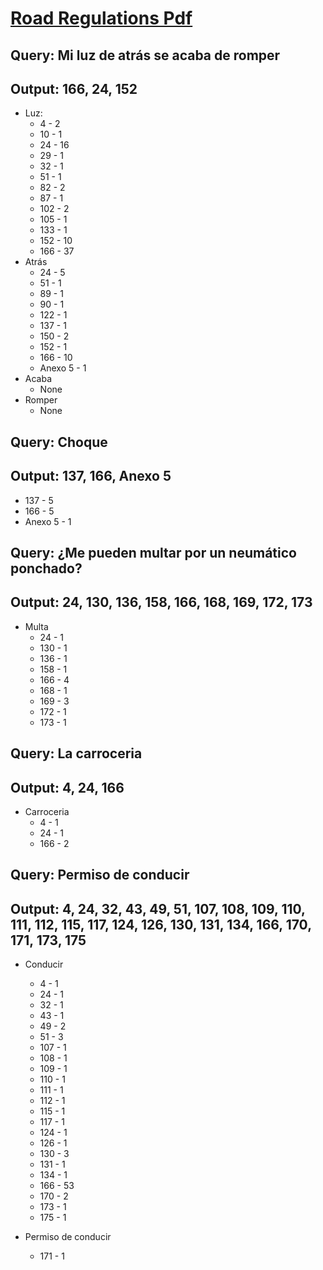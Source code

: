 # [Road Regulations Pdf](https://www.guadalupe.gob.mx/nuevo-reglamento-de-transito-homologado/)


## Query: Mi luz de atrás se acaba de romper
## Output: 166, 24, 152
* Luz:
  * 4 - 2
  * 10 - 1
  * 24 - 16
  * 29 - 1
  * 32 - 1
  * 51 - 1
  * 82 - 2
  * 87 - 1
  * 102 - 2
  * 105 - 1
  * 133 - 1
  * 152 - 10
  * 166 - 37
* Atrás
  * 24 - 5
  * 51 - 1
  * 89 - 1
  * 90 - 1
  * 122 - 1
  * 137 - 1
  * 150 - 2
  * 152 - 1
  * 166 - 10
  * Anexo 5 - 1
* Acaba
  * None
* Romper
  * None

## Query: Choque
## Output: 137, 166, Anexo 5
* 137 - 5
* 166 - 5
* Anexo 5 - 1

## Query: ¿Me pueden multar por un neumático ponchado?
## Output: 24, 130, 136, 158, 166, 168, 169, 172, 173

* Multa
  * 24 - 1
  * 130 - 1
  * 136 - 1
  * 158 - 1
  * 166 - 4
  * 168 - 1
  * 169 - 3
  * 172 - 1
  * 173 - 1

## Query: La carroceria
## Output: 4, 24,  166

* Carroceria
  * 4 - 1
  * 24 - 1
  * 166 - 2

## Query: Permiso de conducir
## Output: 4, 24, 32, 43, 49, 51, 107, 108, 109, 110, 111, 112, 115, 117, 124, 126, 130, 131, 134, 166, 170, 171, 173, 175

* Conducir
  * 4 - 1
  * 24 - 1
  * 32 - 1
  * 43 - 1
  * 49 - 2
  * 51 - 3
  * 107 - 1
  * 108 - 1
  * 109 - 1
  * 110 - 1
  * 111 - 1
  * 112 - 1
  * 115 - 1
  * 117 - 1
  * 124 - 1
  * 126 - 1
  * 130 - 3
  * 131 - 1
  * 134 - 1
  * 166 - 53
  * 170 - 2
  * 173 - 1
  * 175 - 1

* Permiso de conducir
  * 171 - 1